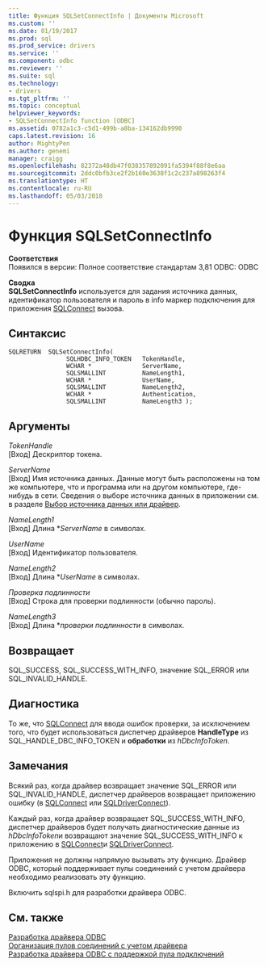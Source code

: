 ```yaml
---
title: Функция SQLSetConnectInfo | Документы Microsoft
ms.custom: ''
ms.date: 01/19/2017
ms.prod: sql
ms.prod_service: drivers
ms.service: ''
ms.component: odbc
ms.reviewer: ''
ms.suite: sql
ms.technology:
- drivers
ms.tgt_pltfrm: ''
ms.topic: conceptual
helpviewer_keywords:
- SQLSetConnectInfo function [ODBC]
ms.assetid: 0782a1c3-c5d1-499b-a8ba-134162db9990
caps.latest.revision: 16
author: MightyPen
ms.author: genemi
manager: craigg
ms.openlocfilehash: 82372a48db47f038357892091fa5394f88f8e6aa
ms.sourcegitcommit: 2ddc0bfb3ce2f2b160e3638f1c2c237a898263f4
ms.translationtype: HT
ms.contentlocale: ru-RU
ms.lasthandoff: 05/03/2018
---
```

# <a name="sqlsetconnectinfo-function"></a>Функция SQLSetConnectInfo
**Соответствия**  
 Появился в версии: Полное соответствие стандартам 3,81 ODBC: ODBC  
  
 **Сводка**  
 **SQLSetConnectInfo** используется для задания источника данных, идентификатор пользователя и пароль в info маркер подключения для приложения [SQLConnect](../../../odbc/reference/syntax/sqlconnect-function.md) вызова.  
  
## <a name="syntax"></a>Синтаксис  
  
```  
SQLRETURN  SQLSetConnectInfo(  
                SQLHDBC_INFO_TOKEN   TokenHandle,  
                WCHAR *              ServerName,  
                SQLSMALLINT          NameLength1,  
                WCHAR *              UserName,  
                SQLSMALLINT          NameLength2,  
                WCHAR *              Authentication,  
                SQLSMALLINT          NameLength3 );  
```  
  
## <a name="arguments"></a>Аргументы  
 *TokenHandle*  
 [Вход] Дескриптор токена.  
  
 *ServerName*  
 [Вход] Имя источника данных. Данные могут быть расположены на том же компьютере, что и программа или на другом компьютере, где-нибудь в сети. Сведения о выборе источника данных в приложении см. в разделе [Выбор источника данных или драйвер](../../../odbc/reference/develop-app/choosing-a-data-source-or-driver.md).  
  
 *NameLength1*  
 [Вход] Длина **ServerName* в символах.  
  
 *UserName*  
 [Вход] Идентификатор пользователя.  
  
 *NameLength2*  
 [Вход] Длина **UserName* в символах.  
  
 *Проверка подлинности*  
 [Вход] Строка для проверки подлинности (обычно пароль).  
  
 *NameLength3*  
 [Вход] Длина **проверки подлинности* в символах.  
  
## <a name="returns"></a>Возвращает  
 SQL_SUCCESS, SQL_SUCCESS_WITH_INFO, значение SQL_ERROR или SQL_INVALID_HANDLE.  
  
## <a name="diagnostics"></a>Диагностика  
 То же, что [SQLConnect](../../../odbc/reference/syntax/sqlconnect-function.md) для ввода ошибок проверки, за исключением того, что будет использоваться диспетчер драйверов **HandleType** из SQL_HANDLE_DBC_INFO_TOKEN и **обработки** из *hDbcInfoToken*.  
  
## <a name="remarks"></a>Замечания  
 Всякий раз, когда драйвер возвращает значение SQL_ERROR или SQL_INVALID_HANDLE, диспетчер драйверов возвращает приложению ошибку (в [SQLConnect](../../../odbc/reference/syntax/sqlconnect-function.md) или [SQLDriverConnect](../../../odbc/reference/syntax/sqldriverconnect-function.md)).  
  
 Каждый раз, когда драйвер возвращает SQL_SUCCESS_WITH_INFO, диспетчер драйверов будет получать диагностические данные из *hDbcInfoToken*и возвращают значение SQL_SUCCESS_WITH_INFO к приложению в [SQLConnect](../../../odbc/reference/syntax/sqlconnect-function.md)и [SQLDriverConnect](../../../odbc/reference/syntax/sqldriverconnect-function.md).  
  
 Приложения не должны напрямую вызывать эту функцию. Драйвер ODBC, который поддерживает пулы соединений с учетом драйвера необходимо реализовать эту функцию.  
  
 Включить sqlspi.h для разработки драйвера ODBC.  
  
## <a name="see-also"></a>См. также  
 [Разработка драйвера ODBC](../../../odbc/reference/develop-driver/developing-an-odbc-driver.md)   
 [Организация пулов соединений с учетом драйвера](../../../odbc/reference/develop-app/driver-aware-connection-pooling.md)   
 [Разработка драйвера ODBC с поддержкой пула подключений](../../../odbc/reference/develop-driver/developing-connection-pool-awareness-in-an-odbc-driver.md)
